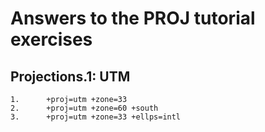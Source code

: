 # Answers to the PROJ tutorial exercises

## Projections.1: UTM

```
1.      +proj=utm +zone=33
2.      +proj=utm +zone=60 +south
3.      +proj=utm +zone=33 +ellps=intl
```